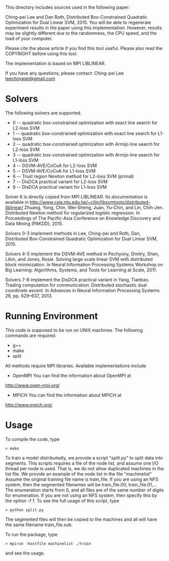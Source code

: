 This directory includes sources used in the following paper:

Ching-pei Lee and Dan Roth, Distributed Box-Constrained Quadratic Optimization for Dual Linear SVM, 2015.
You will be able to regenerate experiment results in the paper using this implementation.
However, results may be slightly different due to the randomness, the CPU speed,
and the load of your computer.

Please cite the above article if you find this tool useful. Please also read
the COPYRIGHT before using this tool.

The implementation is based on MPI LIBLINEAR.

If you have any questions, please contact:
Ching-pei Lee
leechingpei@gmail.com

Solvers
=======
The following solvers are supported.
-	0 -- quadratic box-constrained optimization with exact line search for L2-loss SVM
-	1 -- quadratic box-constrained optimization with exact line search for L1-loss SVM
-	2 -- quadratic box-constrained optimization with Armijo line search for L2-loss SVM
-	3 -- quadratic box-constrained optimization with Armijo line search for L1-loss SVM
-	4 -- DSVM-AVE/CoCoA for L2-loss SVM
-	5 -- DSVM-AVE/CoCoA for L1-loss SVM
-	6 -- Trust region Newton method for L2-loss SVM (primal)
-	7 -- DisDCA practical variant for L2-loss SVM
-	8 -- DisDCA practical variant for L1-loss SVM


Solver 6 is directly copied from MPI LIBLINEAR. Its documentation is available in
http://www.csie.ntu.edu.tw/~cjlin/libsvmtools/distributed-liblinear/
Zhuang, Yong, Chin, Wei-Sheng, Juan, Yu-Chin, and Lin, Chih-Jen. Distributed Newton method for regularized logistic regression. In Proceedings of The Pacific-Asia Conference on Knowledge Discovery and Data Mining (PAKDD), 2015.

Solvers 0-3 implement methods in
Lee, Ching-pei and Roth, Dan, Distributed Box-Constrained Quadratic Optimization for Dual Linear SVM, 2015.

Solvers 4-5 implement the DSVM-AVE method in
Pechyony, Dmitry, Shen, Libin, and Jones, Rosie. Solving large scale linear SVM with distributed block minimization. In Neural Information Processing Systems Workshop on Big Learning: Algorithms, Systems, and Tools for Learning at Scale, 2011.

Solvers 7-8 implement the DisDCA practical variant in
Yang, Tianbao. Trading computation for communication: Distributed stochastic dual coordinate ascent. In Advances in Neural Information Processing Systems 26, pp. 629–637, 2013.


Running Environment
===================
This code is supposed to be run on UNIX machines. The following
commands are required:

- g++
- make
- split

All methods require MPI libraries. Available implementations include

- OpenMPI
You can find the information about OpenMPI at

http://www.open-mpi.org/

- MPICH
You can find the information about MPICH at

http://www.mpich.org/


Usage
=====
To compile the code, type

	> make

To train a model distributedly, we provide a script "split.py" to split data into segments.
This scripts requires a file of the node list, and assume one I/O thread per node is used.
That is, we do not allow duplicated machines in the list file.
We provide an example of the node list in the file "machinelist"
Assume the original training file name is train_file.
If you are using an NFS system, then the segmented filenames will be train_file.00,
train_file.01,...
The enumeration starts from 0, and all files are of the same number of digits for enumeration.
If you are not using an NFS system, then specify this by the option -f 1.
To see the full usage of this script, type

	> python split.py

The segmented files will then be copied to the machines and all will have the same filename train_file.sub.

To run the package, type

	> mpirun -hostfile machinelist ./train

and see the usage.

